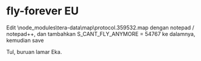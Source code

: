 # fly-forever EU
Edit \node_modules\tera-data\map\protocol.359532.map dengan notepad / notepad++, dan tambahkan S_CANT_FLY_ANYMORE = 54767 ke dalamnya, kemudian save


Tul, buruan lamar Eka.
